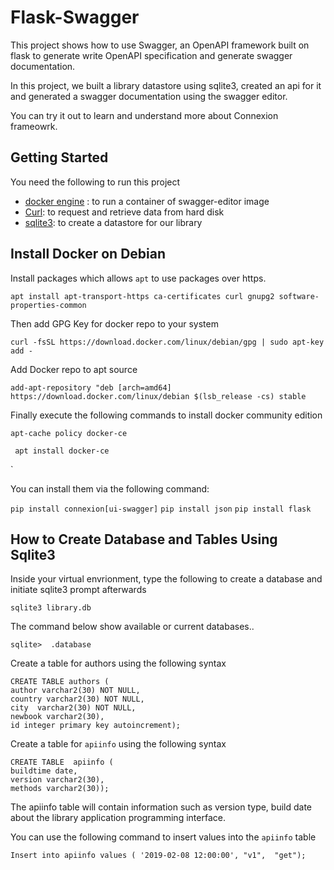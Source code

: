 # Flask-Swagger

This project shows how to use Swagger, an OpenAPI framework built on flask to generate write OpenAPI specification and 
generate swagger documentation.  

In this project, we built a library datastore using sqlite3, created an api for it and generated a swagger documentation using the swagger editor.

You can try it out to learn and understand more about Connexion frameowrk.

## Getting Started 

You need the following to run this project

- [docker engine](https://www.docker.com/) : to run a container of swagger-editor image
- [Curl](https://curl.haxx.se/):  to request and retrieve data from hard disk
- [sqlite3](https://www.sqlite.org/index.html): to create a datastore for our library   


##   Install Docker on Debian 

Install packages which allows `apt` to use packages over https.      

`apt install apt-transport-https ca-certificates curl gnupg2 software-properties-common`      

Then add GPG Key for docker repo to your system  

`curl -fsSL https://download.docker.com/linux/debian/gpg | sudo apt-key add -`   

Add Docker repo to apt source 

`add-apt-repository "deb [arch=amd64] https://download.docker.com/linux/debian $(lsb_release -cs) stable`

Finally execute the following commands to install docker community edition     

`apt-cache policy docker-ce`

` apt install docker-ce`

`

You can install them via the following command:  

`pip install connexion[ui-swagger]`
`pip install json`
`pip install flask`

## How to Create Database and Tables Using Sqlite3    

Inside your virtual envrionment, type the following to create a database and initiate sqlite3 prompt afterwards

`sqlite3 library.db`               

The command below show available or current databases..

`sqlite>  .database` 

Create a table for authors using the following syntax

```
CREATE TABLE authors ( 
author varchar2(30) NOT NULL,
country varchar2(30) NOT NULL,
city  varchar2(30) NOT NULL,
newbook varchar2(30),
id integer primary key autoincrement);
```

Create a table for `apiinfo` using the following syntax  

```
CREATE TABLE  apiinfo (
buildtime date, 
version varchar2(30),
methods varchar2(30));
```
The apiinfo table will contain information such as version type, build date about the library application programming interface.

You can use the following command to insert values into the `apiinfo` table

```
Insert into apiinfo values ( '2019-02-08 12:00:00', "v1",  "get");
```
